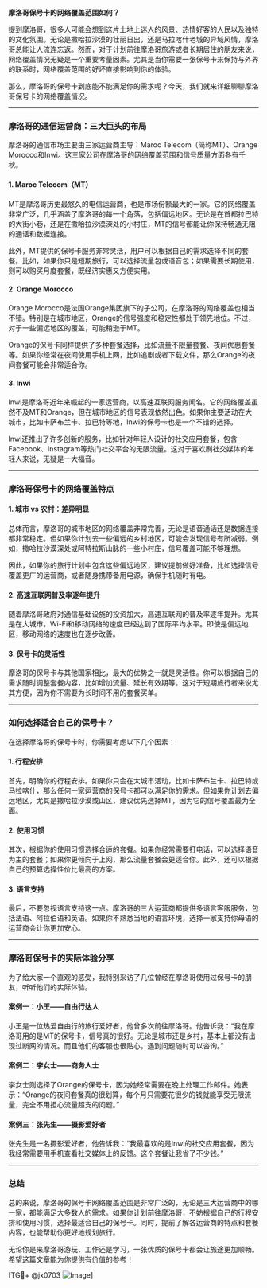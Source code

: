 **摩洛哥保号卡的网络覆盖范围如何？**

提到摩洛哥，很多人可能会想到这片土地上迷人的风景、热情好客的人民以及独特的文化氛围。无论是撒哈拉沙漠的壮丽日出，还是马拉喀什老城的异域风情，摩洛哥总能让人流连忘返。然而，对于计划前往摩洛哥旅游或者长期居住的朋友来说，网络覆盖情况无疑是一个重要考量因素。尤其是当你需要一张保号卡来保持与外界的联系时，网络覆盖范围的好坏直接影响到你的体验。

那么，摩洛哥的保号卡到底能不能满足你的需求呢？今天，我们就来详细聊聊摩洛哥保号卡的网络覆盖情况。

---

### **摩洛哥的通信运营商：三大巨头的布局**

摩洛哥的通信市场主要由三家运营商主导：Maroc Telecom（简称MT）、Orange Morocco和Inwi。这三家公司在摩洛哥的网络覆盖范围和信号质量方面各有千秋。

#### **1. Maroc Telecom（MT）**
MT是摩洛哥历史最悠久的电信运营商，也是市场份额最大的一家。它的网络覆盖非常广泛，几乎涵盖了摩洛哥的每一个角落，包括偏远地区。无论是在首都拉巴特的大街小巷，还是在撒哈拉沙漠深处的小村庄，MT的信号都能让你保持畅通无阻的通话和数据连接。

此外，MT提供的保号卡服务非常灵活，用户可以根据自己的需求选择不同的套餐。比如，如果你只是短期旅行，可以选择流量包或语音包；如果需要长期使用，则可以购买月度套餐，既经济实惠又方便实用。

#### **2. Orange Morocco**
Orange Morocco是法国Orange集团旗下的子公司，在摩洛哥的网络覆盖也相当不错。特别是在城市地区，Orange的信号强度和稳定性都处于领先地位。不过，对于一些偏远地区的覆盖，可能稍逊于MT。

Orange的保号卡同样提供了多种套餐选择，比如流量不限量套餐、夜间优惠套餐等。如果你经常在夜间使用手机上网，比如追剧或者下载文件，那么Orange的夜间套餐可能会非常适合你。

#### **3. Inwi**
Inwi是摩洛哥近年来崛起的一家运营商，以高速互联网服务闻名。它的网络覆盖虽然不及MT和Orange，但在城市地区的信号表现依然出色。如果你主要活动在大城市，比如卡萨布兰卡、拉巴特等地，Inwi的保号卡也是一个不错的选择。

Inwi还推出了许多创新的服务，比如针对年轻人设计的社交应用套餐，包含Facebook、Instagram等热门社交平台的无限流量。这对于喜欢刷社交媒体的年轻人来说，无疑是一大福音。

---

### **摩洛哥保号卡的网络覆盖特点**

#### **1. 城市 vs 农村：差异明显**
总体而言，摩洛哥的城市地区的网络覆盖非常完善，无论是语音通话还是数据连接都非常稳定。但如果你计划去一些偏远的乡村地区，可能会发现信号有所减弱。例如，撒哈拉沙漠深处或阿特拉斯山脉的一些小村庄，信号覆盖可能不够理想。

因此，如果你的旅行计划中包含这些偏远地区，建议提前做好准备，比如选择信号覆盖更广的运营商，或者随身携带备用电源，确保手机随时有电。

#### **2. 高速互联网普及率逐年提升**
随着摩洛哥政府对通信基础设施的投资加大，高速互联网的普及率逐年提升。尤其是在大城市，Wi-Fi和移动网络的速度已经达到了国际平均水平。即使是偏远地区，移动网络的速度也在逐步改善。

#### **3. 保号卡的灵活性**
摩洛哥的保号卡与其他国家相比，最大的优势之一就是灵活性。你可以根据自己的需求随时调整套餐内容，比如增加流量、延长有效期等。这对于短期旅行者来说尤其方便，因为你不需要为长时间不用的套餐买单。

---

### **如何选择适合自己的保号卡？**

在选择摩洛哥的保号卡时，你需要考虑以下几个因素：

#### **1. 行程安排**
首先，明确你的行程安排。如果你只会在大城市活动，比如卡萨布兰卡、拉巴特或马拉喀什，那么任何一家运营商的保号卡都可以满足你的需求。但如果你计划去偏远地区，尤其是撒哈拉沙漠或山区，建议优先选择MT，因为它的信号覆盖最为全面。

#### **2. 使用习惯**
其次，根据你的使用习惯选择合适的套餐。如果你经常需要打电话，可以选择语音为主的套餐；如果你更倾向于上网，那么流量套餐会更适合你。此外，还可以根据自己的预算选择性价比最高的方案。

#### **3. 语言支持**
最后，不要忽视语言支持这一点。摩洛哥的三大运营商都提供多语言客服服务，包括法语、阿拉伯语和英语。如果你不熟悉当地的语言环境，选择一家支持你母语的运营商会让你更加安心。

---

### **摩洛哥保号卡的实际体验分享**

为了给大家一个直观的感受，我特别采访了几位曾经在摩洛哥使用过保号卡的朋友，听听他们的实际体验。

#### **案例一：小王——自由行达人**
小王是一位热爱自由行的旅行爱好者，他曾多次前往摩洛哥。他告诉我：“我在摩洛哥用的是MT的保号卡，信号真的很好。无论是城市还是乡村，基本上都没有出现过断网的情况。而且他们的客服也很贴心，遇到问题随时可以咨询。”

#### **案例二：李女士——商务人士**
李女士则选择了Orange的保号卡，因为她经常需要在晚上处理工作邮件。她表示：“Orange的夜间套餐真的很划算，每个月只需要花很少的钱就能享受无限流量，完全不用担心流量超支的问题。”

#### **案例三：张先生——摄影爱好者**
张先生是一名摄影爱好者，他告诉我：“我最喜欢的是Inwi的社交应用套餐，因为我经常需要用手机查看社交媒体上的反馈。这个套餐让我省了不少钱。”

---

### **总结**

总的来说，摩洛哥的保号卡网络覆盖范围是非常广泛的，无论是三大运营商中的哪一家，都能满足大多数人的需求。如果你计划前往摩洛哥，不妨根据自己的行程安排和使用习惯，选择最适合自己的保号卡。同时，提前了解各运营商的特点和套餐内容，也能帮助你更好地规划旅行。

无论你是来摩洛哥游玩、工作还是学习，一张优质的保号卡都会让旅途更加顺畅。希望这篇文章能为你提供有价值的参考！

[TG💪+ @jx0703 ![Image](https://github.com/user-attachments/assets/dbca1d08-cadb-493c-b0ec-ad6f7a83f270)]